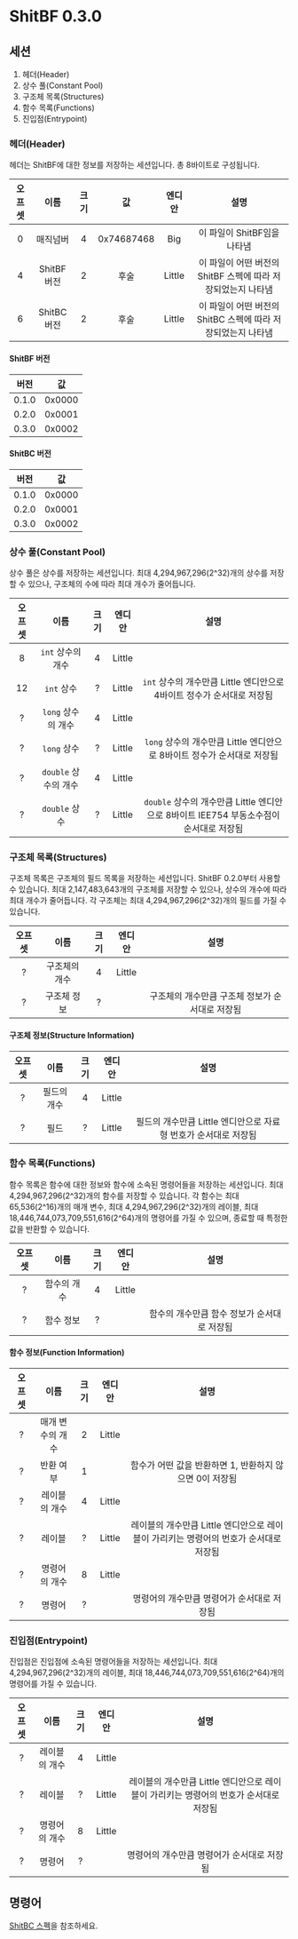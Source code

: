 # ShitBF 0.3.0
## 세션
1. 헤더(Header)
2. 상수 풀(Constant Pool)
3. 구조체 목록(Structures)
4. 함수 목록(Functions)
5. 진입점(Entrypoint)

### 헤더(Header)
헤더는 ShitBF에 대한 정보를 저장하는 세션입니다. 총 8바이트로 구성됩니다.

|오프셋|이름|크기|값|엔디안|설명|
|:-:|:-:|:-:|:-:|:-:|:-:|
|0|매직넘버|4|0x74687468|Big|이 파일이 ShitBF임을 나타냄|
|4|ShitBF 버전|2|후술|Little|이 파일이 어떤 버전의 ShitBF 스펙에 따라 저장되었는지 나타냄|
|6|ShitBC 버전|2|후술|Little|이 파일이 어떤 버전의 ShitBC 스펙에 따라 저장되었는지 나타냄|

#### ShitBF 버전
|버전|값|
|:-:|:-:|
|0.1.0|0x0000|
|0.2.0|0x0001|
|0.3.0|0x0002|

#### ShitBC 버전
|버전|값|
|:-:|:-:|
|0.1.0|0x0000|
|0.2.0|0x0001|
|0.3.0|0x0002|

### 상수 풀(Constant Pool)
상수 풀은 상수를 저장하는 세션입니다. 최대 4,294,967,296(2^32)개의 상수를 저장할 수 있으나, 구조체의 수에 따라 최대 개수가 줄어듭니다.

|오프셋|이름|크기|엔디안|설명|
|:-:|:-:|:-:|:-:|:-:|
|8|`int` 상수의 개수|4|Little||
|12|`int` 상수|?|Little|`int` 상수의 개수만큼 Little 엔디안으로 4바이트 정수가 순서대로 저장됨|
|?|`long` 상수의 개수|4|Little||
|?|`long` 상수|?|Little|`long` 상수의 개수만큼 Little 엔디안으로 8바이트 정수가 순서대로 저장됨|
|?|`double` 상수의 개수|4|Little||
|?|`double` 상수|?|Little|`double` 상수의 개수만큼 Little 엔디안으로 8바이트 IEE754 부동소수점이 순서대로 저장됨|

### 구조체 목록(Structures)
구조체 목록은 구조체의 필드 목록을 저장하는 세션입니다. ShitBF 0.2.0부터 사용할 수 있습니다. 최대 2,147,483,643개의 구조체를 저장할 수 있으나, 상수의 개수에 따라 최대 개수가 줄어듭니다. 각 구조체는 최대 4,294,967,296(2^32)개의 필드를 가질 수 있습니다.

|오프셋|이름|크기|엔디안|설명|
|:-:|:-:|:-:|:-:|:-:|
|?|구조체의 개수|4|Little||
|?|구조체 정보|?||구조체의 개수만큼 구조체 정보가 순서대로 저장됨|

#### 구조체 정보(Structure Information)
|오프셋|이름|크기|엔디안|설명|
|:-:|:-:|:-:|:-:|:-:|
|?|필드의 개수|4|Little||
|?|필드|?|Little|필드의 개수만큼 Little 엔디안으로 자료형 번호가 순서대로 저장됨|

### 함수 목록(Functions)
함수 목록은 함수에 대한 정보와 함수에 소속된 명령어들을 저장하는 세션입니다. 최대 4,294,967,296(2^32)개의 함수를 저장할 수 있습니다. 각 함수는 최대 65,536(2^16)개의 매개 변수, 최대 4,294,967,296(2^32)개의 레이블, 최대 18,446,744,073,709,551,616(2^64)개의 명령어를 가질 수 있으며, 종료할 때 특정한 값을 반환할 수 있습니다.

|오프셋|이름|크기|엔디안|설명|
|:-:|:-:|:-:|:-:|:-:|
|?|함수의 개수|4|Little||
|?|함수 정보|?||함수의 개수만큼 함수 정보가 순서대로 저장됨|

#### 함수 정보(Function Information)
|오프셋|이름|크기|엔디안|설명|
|:-:|:-:|:-:|:-:|:-:|
|?|매개 변수의 개수|2|Little||
|?|반환 여부|1||함수가 어떤 값을 반환하면 1, 반환하지 않으면 0이 저장됨|
|?|레이블의 개수|4|Little||
|?|레이블|?|Little|레이블의 개수만큼 Little 엔디안으로 레이블이 가리키는 명령어의 번호가 순서대로 저장됨|
|?|명령어의 개수|8|Little||
|?|명령어|?||명령어의 개수만큼 명령어가 순서대로 저장됨|

### 진입점(Entrypoint)
진입점은 진입점에 소속된 명령어들을 저장하는 세션입니다. 최대 4,294,967,296(2^32)개의 레이블, 최대 18,446,744,073,709,551,616(2^64)개의 명령어를 가질 수 있습니다.

|오프셋|이름|크기|엔디안|설명|
|:-:|:-:|:-:|:-:|:-:|
|?|레이블의 개수|4|Little||
|?|레이블|?|Little|레이블의 개수만큼 Little 엔디안으로 레이블이 가리키는 명령어의 번호가 순서대로 저장됨|
|?|명령어의 개수|8|Little||
|?|명령어|?||명령어의 개수만큼 명령어가 순서대로 저장됨|

## 명령어
[ShitBC 스펙](https://github.com/ShitVM/ShitVM/blob/master/docs/ShitBC.md)을 참조하세요.